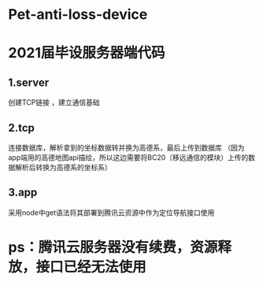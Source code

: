 # Pet-anti-loss-device
# 2021届毕设服务器端代码
## 1.server
创建TCP链接 ，建立通信基础
## 2.tcp
连接数据库，解析拿到的坐标数据转并换为高德系，最后上传到数据库
（因为app端用的高德地图api描绘，所以这边需要将BC20（移远通信的模块）上传的数据解析后转换为高德系的坐标系）
## 3.app
采用node中get语法将其部署到腾讯云资源中作为定位导航接口使用


# ps：腾讯云服务器没有续费，资源释放，接口已经无法使用
